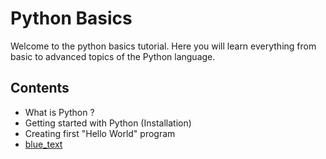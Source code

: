 # Python Basics

Welcome to the python basics tutorial. Here you will learn everything from basic to advanced topics of the Python language.

## Contents
- What is Python ?
- Getting started with Python (Installation)
- Creating first "Hello World" program
- [blue_text](url)

